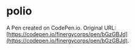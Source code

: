 # polio

A Pen created on CodePen.io. Original URL: [https://codepen.io/finergycorps/pen/bGzGBJd](https://codepen.io/finergycorps/pen/bGzGBJd).

